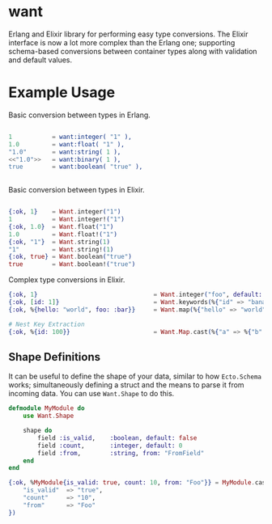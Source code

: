 # want

Erlang and Elixir library for performing easy type conversions. The Elixir interface
is now a lot more complex than the Erlang one; supporting schema-based conversions between
container types along with validation and default values.

# Example Usage

Basic conversion between types in Erlang.

```erlang

1 			= want:integer( "1" ),
1.0 		= want:float( "1" ),
"1.0"		= want:string( 1 ),
<<"1.0">>	= want:binary( 1 ),
true		= want:boolean( "true" ),
	
```

Basic conversion between types in Elixir.

```elixir

{:ok, 1}    = Want.integer("1")
1           = Want.integer!("1")
{:ok, 1.0}  = Want.float("1")
1.0         = Want.float!("1")
{:ok, "1"}  = Want.string(1)
"1"         = Want.string!(1)
{:ok, true} = Want.boolean("true")
true        = Want.boolean!("true")

```

Complex type conversions in Elixir.

```elixir
{:ok, 1}                                = Want.integer("foo", default: 1)
{:ok, [id: 1]}                          = Want.keywords(%{"id" => "bananas"}, %{id: [type: :integer, default: 1]})
{:ok, %{hello: "world", foo: :bar}}     = Want.map(%{"hello" => "world", "foo" => "bar"}, %{hello: [], foo: [type: :atom]}) 

# Nest Key Extraction
{:ok, %{id: 100}}                       = Want.Map.cast(%{"a" => %{"b" => %{"c" => 100}}}, %{id: [type: :integer, from: {"a", "b", "c"}]})
```

## Shape Definitions

It can be useful to define the shape of your data, similar to how `Ecto.Schema` works; simultaneously defining a struct and
the means to parse it from incoming data. You can use `Want.Shape` to do this.

```elixir
defmodule MyModule do
    use Want.Shape

    shape do
        field :is_valid,    :boolean, default: false
        field :count,       :integer, default: 0
        field :from,        :string, from: "FromField"
    end
end

{:ok, %MyModule{is_valid: true, count: 10, from: "Foo"}} = MyModule.cast(%{
    "is_valid"  => "true",
    "count"     => "10",
    "from"      => "Foo"
})

```